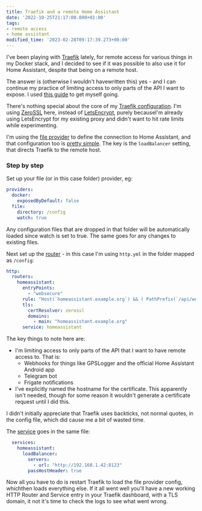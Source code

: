 ```yaml
---
title: Traefik and a remote Home Assistant
date: '2022-10-25T21:17:00.000+01:00'
tags:
- remote access
- home assistant
modified_time: '2023-02-28T09:17:39.273+00:00'
---
```


I've been playing with [Traefik](https://traefik.io/) lately, for remote access for various things in my Docker stack, and I decided to see if it was possible to also use it for Home Assistant, despite that being on a remote host.

The answer is (otherwise I wouldn't havewritten this) yes - and I can continue my practice of limiting access to only parts of the API I want to expose. I used [this guide](https://medium.com/@containeroo/traefik-2-0-route-external-services-through-traefik-7bf2d56b1057) to get myself going.

There's nothing special about the core of my [Traefik configuration](https://gist.github.com/DubhAd/5fffb74c683dd0d96f71d41928ca502a). I'm using [ZeroSSL](https://zerossl.com/) here, instead of [LetsEncrypt](https://letsencrypt.org/), purely becauseI'm already using LetsEncrypt for my existing proxy and didn't want to hit rate limits while experimenting.

I'm using the [file provider](https://doc.traefik.io/traefik/providers/file/) to define the connection to Home Assistant, and that configuration too is [pretty simple](https://gist.github.com/DubhAd/d6d95418ef3b57e282bd556007461fba). The key is the `loadBalancer` setting, that directs Traefik to the remote host.

### Step by step

Set up your file (or in this case folder) provider, eg:

```yaml
providers:  
  docker:  
    exposedByDefault: false  
  file:  
    directory: /config  
    watch: true
```

Any configuration files that are dropped in that folder will be automatically loaded since watch is set to true. The same goes for any changes to existing files.

Next set up the [router](https://doc.traefik.io/traefik/routing/routers/) - in this case I'm using `http.yml` in the folder mapped as `/config`:

```yaml
http:  
  routers:  
    homeassistant:  
      entryPoints:  
        - "websecure"  
      rule: "Host(`homeassistant.example.org`) && ( PathPrefix(`/api/webhook`) || PathPrefix(`/api/websocket`) || PathPrefix(`/api/telegram_webhooks`) || PathPrefix(`/api/frigate`) || PathPrefix(`/api/tts_proxy/`) || PathPrefix(`/auth/token`) )"  
      tls:  
        certResolver: zerossl  
        domains:  
          - main: "homeassistant.example.org"  
      service: homeassistant
```

The key things to note here are:

* I'm limiting access to only parts of the API that I want to have remote access to. That is:
  * Webhooks for things like GPSLogger and the official Home Assistant Android app
  * Telegram bot
  * Frigate notifications 
* I've explicitly named the hostname for the certificate. This apparently isn't needed, though for some reason it wouldn't generate a certificate request until I did this.

I didn't initially appreciate that Traefik uses backticks, not normal quotes, in the config file, which did cause me a bit of wasted time.

The [service](https://doc.traefik.io/traefik/routing/services/) goes in the same file:

```yaml
  services:  
    homeassistant:  
      loadBalancer:  
        servers:  
          - url: "http://192.168.1.42:8123"  
        passHostHeader: true
```

Now all you have to do is restart Traefik to load the file provider config, whichthen loads everything else. If it all went well you'll have a new working HTTP Router and Service entry in your Traefik dashboard, with a TLS domain, it not it's time to check the logs to see what went wrong.
